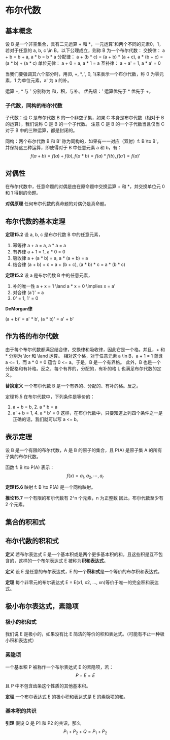 # 布尔代数

## 基本概念

设 B 是一个非空集合，具有二元运算 + 和 *，一元运算`和两个不同的元素0，1，若对于任意的 a, b, c \in B，以下公理成立，则称 B 为一个布尔代数：
交换律： a + b = b + a,
        a * b = b * a
分配律： a + (b * c) = (a + b) * (a + c),
        a * (b + c) = (a * b) + (a * c)
单位元律： a + 0 = a, a * 1 = a
互补律： a + a' = 1, a * a' = 0

当我们要强调其六个部分时，用(B, +, *, ', 0, 1)来表示一个布尔代数，称 0 为零元素，1 为单位元素，a' 为 a 的补。

运算 +, * 与 ' 分别称为 和，积，与补。
优先级：' 运算优先于 * 优先于 +。

### 子代数，同构的布尔代数

子代数：设 C 是布尔代数 B 的一个非空子集，如果 C 本身是布尔代数（相对于 B 的运算），我们说称 C 是 B 的一个子代数。
注意 C 是 B 的一个子代数当且仅当 C 对于 B 中的三种运算，都是封闭的。

同构：两个布尔代数 B 和 B' 称为同构的，如果有一一对应（双射）f: B \to B'，并保持这三种运算，即使得对于 B 中任意元素 a 和 b，有：
$$
f(a + b) = f(a) + f(b), f(a * b) = f(a) * f(b), f(a') = f(a)'
$$

## 对偶性

在布尔代数中，任意命题的对偶是由在原命题中交换运算 + 和 *，并交换单位元 0 和 1 得到的命题。

**对偶原理** 任何布尔代数的真命题的对偶仍是真命题。

## 布尔代数的基本定理

**定理15.2** 设 a, b, c 是布尔代数 B 中的任意元素，

  1. 幂等律
     a + a = a, a * a = a
  2. 有界律
     a + 1 = 1, a * 0 = 0
  3. 吸收律
     a + (a * b) = a, a * (a + b) = a
  4. 结合律
     (a + b) + c = a + (b + c), (a * b) * c = a * (b * c)

**定理15.2** 设 a 是布尔代数 B 中的任意元素，

  1. 补的唯一性
     a + x = 1 \land a * x = 0 \implies x = a'
  2. 对合律
     (a')' = a
  3. 0' = 1, 1' = 0


**DeMorgan律**

(a + b)' = a' * b', (a * b)' = a' + b'

## 作为格的布尔代数

由于每个布尔代数都满足结合律，交换律和吸收律，因此它是一个格。并且，+ 和 * 分别为 \lor 和 \land 运算。
相对这个格，对于任意元素 a \in B，a + 1 = 1 蕴含 a <= 1，而 a * 0 = 0 蕴含 0 <= a。于是，B 是一个有界格。
此外，B 也是一个分配格和有补格。反之，每个有界的，分配的，有补的格 L 也满足布尔代数的定义。

**替换定义** 一个布尔代数 B 是一个有界的、分配的、有补的格。反之。

定理15.5 在布尔代数中，下列条件是等价的：
  1. a  + b = b,  2. a * b  = a
  3. a' + b = 1,  4. a * b' = 0
这样，在布尔代数中，只要知道上列四个条件之一是正确的话，我们就可以写 a <= b。

## 表示定理

设 B 是一个有限的布尔代数，A 是 B 的原子的集合，且 P(A) 是原子集 A 的所有子集的布尔代数。

函数 f: B \to P(A) 表示：
$$
f(x) = { a_1, a_2, \cdots, a_r }
$$

**定理15.6** 映射 f: B \to P(A) 是一个同构映射。

**推论15.7** 一个有限的布尔代数有 2^n 个元素，n 为正整数
因此，布尔代数至少有 2 个元素。

## 集合的积和式

## 布尔代数的积和式

**定义** 若布尔表达式 E 是一个基本积或是两个更多基本积的和，且这些积是互不包含的，这样的一个布尔表达式 E 被称为**积和表达式**。

**定义** 设 E 是任意的布尔表达式，E 的一个**积和式**是一个等价的布尔积和表达式。

**定理** 每个非零元的布尔表达式 E = E(x1, x2, ..., xn)等价于唯一的完全积和表达式。

## 极小布尔表达式，素隐项

### 极小的积和式

我们说 E 是极小的，如果没有比 E 简洁的等价的积和表达式。（可能有不止一种极小积和表达式）

### 素隐项

一个基本积 P 被称作一个布尔表达式 E 的素隐项，若：
$$
P + E = E
$$

且 P 中不包含齿条这个性质的其他基本积。

**定理** 一个布尔表达式 E 的极小积和表达式是 E 的素隐项的和。

### 基本积的共识

**引理** 假设 Q 是 P1 和 P2 的共识，那么
$$
P_1 + P_2 + Q = P_1 + P_2
$$
